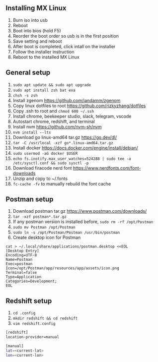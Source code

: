 ## Installing MX Linux

1. Burn iso into usb
2. Reboot
3. Boot into bios (hold F5)
4. Reorder the boot order so usb is in the first position
5. Save setting and reboot
6. After boot is completed, click intall on the installer
7. Follow the installer instruction
8. Reboot to the installed MX Linux

## General setup

1. `sudo apt update && sudo apt upgrade`
2. `sudo apt install zsh bat exa`
3. `chsh -s zsh`
4. Install zgenom https://github.com/jandamm/zgenom
5. Copy linux dotfiles to root https://github.com/rizkyzhang/dotfiles
6. Copy .ssh to root and `chmod 600 ~/.ssh`
7. Install chrome, beekeeper studio, slack, telegram, vscode
8. Autostart chrome, redshift, and terminal
9. Install nvm https://github.com/nvm-sh/nvm
10. `nvm install --lts`
11. Download go linux-amd64 tar.gz https://go.dev/dl/
12. `tar -C /usr/local -xzf go*.linux-amd64.tar.gz`
13. Install docker https://docs.docker.com/engine/install/debian/
14. `sudo usermod -aG docker $USER`
15. `echo fs.inotify.max_user_watches=524288 | sudo tee -a /etc/sysctl.conf && sudo sysctl -p`
16. Download firacode nerd font https://www.nerdfonts.com/font-downloads
17. Unzip and copy to ~/.fonts
18. `fc-cache -fv` to manually rebuild the font cache

## Postman setup

1. Download postman tar.gz https://www.postman.com/downloads/
2. `tar -xzf postman*.tar.gz`
3. If any postman version is installed before, `sudo rm -rf /opt/Postman`
4. `sudo mv Postman /opt/Postman`
5. `sudo ln -s /opt/Postman/Postman /usr/bin/postman`
6. Create desktop icon for Postman

```
cat > ~/.local/share/applications/postman.desktop <<EOL
[Desktop Entry]
Encoding=UTF-8
Name=Postman
Exec=postman
Icon=/opt/Postman/app/resources/app/assets/icon.png
Terminal=false
Type=Application
Categories=Development;
EOL
```

## Redshift setup

1. `cd .config`
2. `mkdir redshift && cd redshift`
3. `vim redshift.config`

```bash
[redshift]
location-provider=manual

[manual]
lat=<current-lat>
lon=<current-lon>
```
